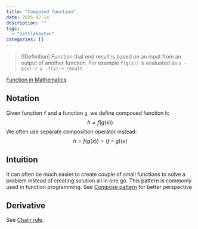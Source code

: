```yaml
---
title: "Composed function"
date: 2025-02-14
description: ""
tags: 
  - "zettlekasten"
categories: []
---
```


> [!Definition]
> Function that end result is based on an input from an output of another function. For example `f(g(x))` is evaluated as `x -g(x)-> y -f(y)-> result`

[Function in Mathematics](Function%20in%20Mathematics.md)
## Notation
Given function `f` and a function `g`, we define composed function `h`:
$$h = f(g(x))$$
We often use separate composition operator instead:
$$h = f(g(x)) = (f \circ g)(x)$$
## Intuition
It can often be much easier to create couple of small functions to solve a problem instead of creating solution all in one go. This pattern is commonly used in function programming. See [Compose pattern](Compose%20pattern.md) for better perspective

## Derivative
See [Chain rule](Chain%20rule.md).
